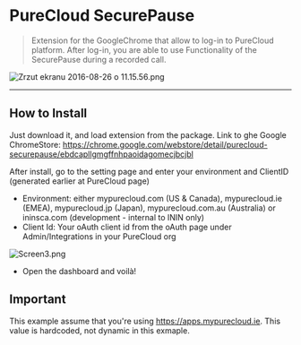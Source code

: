 PureCloud SecurePause
=============

>Extension for the GoogleChrome that allow to log-in to PureCloud platform. After log-in, you are able to use Functionality of the SecurePause during a recorded call.

![Zrzut ekranu 2016-08-26 o 11.15.56.png](https://bitbucket.org/repo/rLgzEa/images/1330784784-Zrzut%20ekranu%202016-08-26%20o%2011.15.56.png)


___

How to Install
--------------

Just download it, and load extension from the package.
Link to ghe Google ChromeStore: https://chrome.google.com/webstore/detail/purecloud-securepause/ebdcapllgmgffnhpaoidagomecjbcjbl


After install, go to the setting page and enter your environment and ClientID (generated earlier at PureCloud page)

* Environment: either mypurecloud.com (US & Canada), mypurecloud.ie (EMEA), mypurecloud.jp (Japan), mypurecloud.com.au (Australia) or ininsca.com (development - internal to ININ only)
* Client Id: Your oAuth client id from the oAuth page under Admin/Integrations in your PureCloud org

![Screen3.png](https://bitbucket.org/repo/rLgzEa/images/1309031361-Screen3.png)


* Open the dashboard and voilà!

Important
--------------
This example assume that you're using https://apps.mypurecloud.ie. This value is hardcoded, not dynamic in this exmaple.